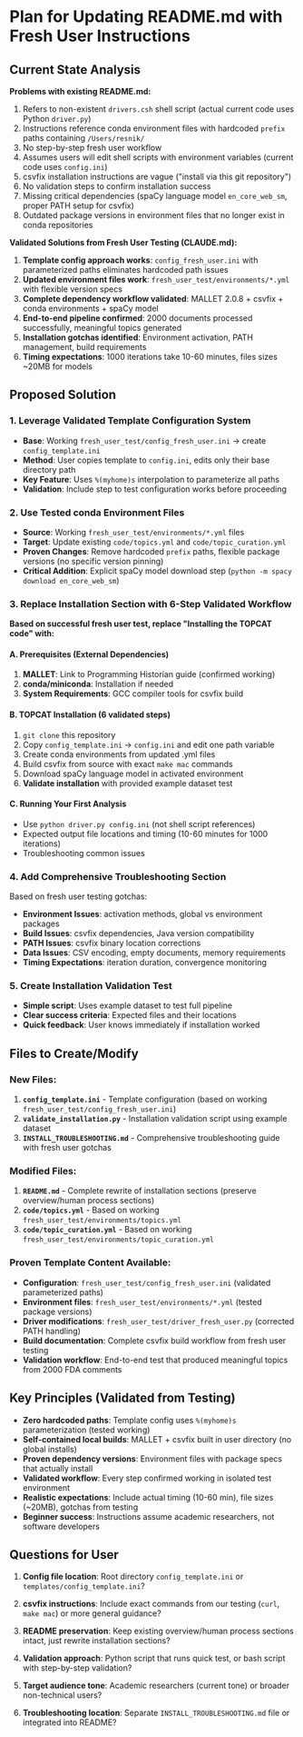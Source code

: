 # Plan for Updating README.md with Fresh User Instructions

## Current State Analysis

**Problems with existing README.md:**

1. Refers to non-existent `drivers.csh` shell script (actual current code uses Python `driver.py`)
2. Instructions reference conda environment files with hardcoded `prefix` paths containing `/Users/resnik/`
3. No step-by-step fresh user workflow 
4. Assumes users will edit shell scripts with environment variables (current code uses `config.ini`)
5. csvfix installation instructions are vague ("install via this git repository")
6. No validation steps to confirm installation success
7. Missing critical dependencies (spaCy language model `en_core_web_sm`, proper PATH setup for csvfix)
8. Outdated package versions in environment files that no longer exist in conda repositories

**Validated Solutions from Fresh User Testing (CLAUDE.md):**

1. **Template config approach works**: `config_fresh_user.ini` with parameterized paths eliminates hardcoded path issues
2. **Updated environment files work**: `fresh_user_test/environments/*.yml` with flexible version specs  
3. **Complete dependency workflow validated**: MALLET 2.0.8 + csvfix + conda environments + spaCy model
4. **End-to-end pipeline confirmed**: 2000 documents processed successfully, meaningful topics generated
5. **Installation gotchas identified**: Environment activation, PATH management, build requirements
6. **Timing expectations**: 1000 iterations take 10-60 minutes, files sizes ~20MB for models

## Proposed Solution

### 1. Leverage Validated Template Configuration System
- **Base**: Working `fresh_user_test/config_fresh_user.ini` → create `config_template.ini`
- **Method**: User copies template to `config.ini`, edits only their base directory path
- **Key Feature**: Uses `%(myhome)s` interpolation to parameterize all paths
- **Validation**: Include step to test configuration works before proceeding

### 2. Use Tested conda Environment Files  
- **Source**: Working `fresh_user_test/environments/*.yml` files
- **Target**: Update existing `code/topics.yml` and `code/topic_curation.yml`
- **Proven Changes**: Remove hardcoded `prefix` paths, flexible package versions (no specific version pinning)
- **Critical Addition**: Explicit spaCy model download step (`python -m spacy download en_core_web_sm`)

### 3. Replace Installation Section with 6-Step Validated Workflow
**Based on successful fresh user test, replace "Installing the TOPCAT code" with:**

#### A. Prerequisites (External Dependencies)
1. **MALLET**: Link to Programming Historian guide (confirmed working)
2. **conda/miniconda**: Installation if needed
3. **System Requirements**: GCC compiler tools for csvfix build

#### B. TOPCAT Installation (6 validated steps)
1. `git clone` this repository  
2. Copy `config_template.ini` → `config.ini` and edit one path variable
3. Create conda environments from updated .yml files
4. Build csvfix from source with exact `make mac` commands
5. Download spaCy language model in activated environment
6. **Validate installation** with provided example dataset test

#### C. Running Your First Analysis
- Use `python driver.py config.ini` (not shell script references)
- Expected output file locations and timing (10-60 minutes for 1000 iterations)
- Troubleshooting common issues

### 4. Add Comprehensive Troubleshooting Section
Based on fresh user testing gotchas:
- **Environment Issues**: activation methods, global vs environment packages
- **Build Issues**: csvfix dependencies, Java version compatibility  
- **PATH Issues**: csvfix binary location corrections
- **Data Issues**: CSV encoding, empty documents, memory requirements
- **Timing Expectations**: iteration duration, convergence monitoring

### 5. Create Installation Validation Test
- **Simple script**: Uses example dataset to test full pipeline
- **Clear success criteria**: Expected files and their locations
- **Quick feedback**: User knows immediately if installation worked

## Files to Create/Modify

### New Files:
1. **`config_template.ini`** - Template configuration (based on working `fresh_user_test/config_fresh_user.ini`)
2. **`validate_installation.py`** - Installation validation script using example dataset
3. **`INSTALL_TROUBLESHOOTING.md`** - Comprehensive troubleshooting guide with fresh user gotchas

### Modified Files:
1. **`README.md`** - Complete rewrite of installation sections (preserve overview/human process sections)
2. **`code/topics.yml`** - Based on working `fresh_user_test/environments/topics.yml` 
3. **`code/topic_curation.yml`** - Based on working `fresh_user_test/environments/topic_curation.yml`

### Proven Template Content Available:
- **Configuration**: `fresh_user_test/config_fresh_user.ini` (validated parameterized paths)
- **Environment files**: `fresh_user_test/environments/*.yml` (tested package versions)
- **Driver modifications**: `fresh_user_test/driver_fresh_user.py` (corrected PATH handling)
- **Build documentation**: Complete csvfix build workflow from fresh user testing
- **Validation workflow**: End-to-end test that produced meaningful topics from 2000 FDA comments

## Key Principles (Validated from Testing)
- **Zero hardcoded paths**: Template config uses `%(myhome)s` parameterization (tested working)
- **Self-contained local builds**: MALLET + csvfix built in user directory (no global installs) 
- **Proven dependency versions**: Environment files with package specs that actually install
- **Validated workflow**: Every step confirmed working in isolated test environment
- **Realistic expectations**: Include actual timing (10-60 min), file sizes (~20MB), gotchas from testing
- **Beginner success**: Instructions assume academic researchers, not software developers

## Questions for User

1. **Config file location**: Root directory `config_template.ini` or `templates/config_template.ini`?

2. **csvfix instructions**: Include exact commands from our testing (`curl`, `make mac`) or more general guidance?

3. **README preservation**: Keep existing overview/human process sections intact, just rewrite installation sections?

4. **Validation approach**: Python script that runs quick test, or bash script with step-by-step validation?

5. **Target audience tone**: Academic researchers (current tone) or broader non-technical users?

6. **Troubleshooting location**: Separate `INSTALL_TROUBLESHOOTING.md` file or integrated into README?
